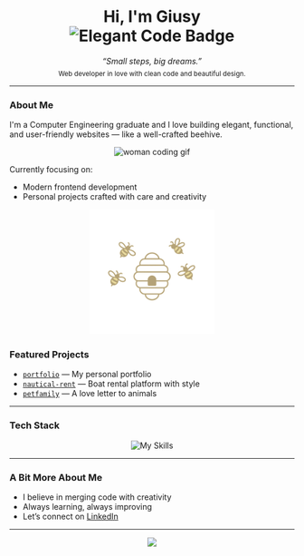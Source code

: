 <h1 align="center">
  Hi, I'm Giusy<br>
  <img src="https://img.shields.io/badge/Turning%20ideas%20into-elegant%20code-F7DF1E?style=for-the-badge" alt="Elegant Code Badge" />
</h1>

<p align="center">
  <i>“Small steps, big dreams.”</i><br>
  <sub>Web developer in love with clean code and beautiful design.</sub>
</p>

---

###  About Me

I'm a Computer Engineering graduate and I love building elegant, functional, and user-friendly websites — like a well-crafted beehive.

<p align="center">
  <img src="https://media.giphy.com/media/L8K62iTDkzGX6/giphy.gif" width="300" alt="woman coding gif" />
</p>

Currently focusing on:

- Modern frontend development  
- Personal projects crafted with care and creativity  

<p align="center">
  <img src="./assets/bee-divider.png" alt="Bee Divider" width="220" />
</p>

### Featured Projects

- [`portfolio`](https://github.com/sommag/portfolio) — My personal portfolio  
- [`nautical-rent`](https://github.com/sommag/nautical-rent) — Boat rental platform with style  
- [`petfamily`](https://github.com/sommag/petfamily) — A love letter to animals   

---

### Tech Stack

<p align="center">
  <img src="https://skillicons.dev/icons?i=html,css,js,cs,git" alt="My Skills"/>
</p>

---

### A Bit More About Me

-  I believe in merging code with creativity  
-  Always learning, always improving  
-  Let’s connect on [LinkedIn](https://www.linkedin.com/in/giusy-somma)  

---

<p align="center">
  <img src="https://capsule-render.vercel.app/api?type=waving&color=F7DF1E&height=120&section=footer" />
</p>